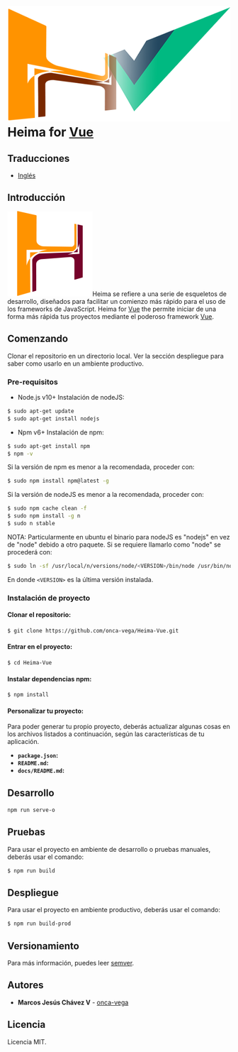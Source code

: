 ![alt text][Heima-Vue]Heima for [Vue]
============
## Traducciones
* [Inglés]

## Introducción
![alt text][Heima]Heima se refiere a una serie de esqueletos de desarrollo, diseñados para facilitar un comienzo más rápido para el uso de los frameworks de JavaScript. Heima for [Vue] the permite iniciar de una forma más rápida tus proyectos mediante el poderoso framework [Vue].

## Comenzando
Clonar el repositorio en un directorio local.
Ver la sección despliegue para saber como usarlo en un ambiente productivo.

### Pre-requisitos
- Node.js v10+
Instalación de nodeJS:
```bash
$ sudo apt-get update
$ sudo apt-get install nodejs
```

- Npm v6+
Instalación de npm:
```bash
$ sudo apt-get install npm
$ npm -v
```

Si la versión de npm es menor a la recomendada, proceder con:
```bash
$ sudo npm install npm@latest -g
```

Si la versión de nodeJS es menor a la recomendada, proceder con:
```bash
$ sudo npm cache clean -f
$ sudo npm install -g n
$ sudo n stable
```

NOTA: Particularmente en ubuntu el binario para nodeJS es "nodejs" en vez de "node" debido a otro paquete. Si se requiere llamarlo como "node" se procederá con:
```bash
$ sudo ln -sf /usr/local/n/versions/node/<VERSION>/bin/node /usr/bin/nodejs
```
En donde ```<VERSION>``` es la última versión instalada.

### Instalación de proyecto
#### Clonar el repositorio:
```bash
$ git clone https://github.com/onca-vega/Heima-Vue.git
```

#### Entrar en el proyecto:
```bash
$ cd Heima-Vue
```

#### Instalar dependencias npm:
```bash
$ npm install
```

#### Personalizar tu proyecto:
Para poder generar tu propio proyecto, deberás actualizar algunas cosas en los archivos listados a continuación, según las características de tu aplicación.
* **```package.json```:**
* **```README.md```:**
* **```docs/README.md```:**

## Desarrollo
```bash
npm run serve-o
```

## Pruebas
Para usar el proyecto en ambiente de desarrollo o pruebas manuales, deberás usar el comando:
```bash
$ npm run build
```

## Despliegue
Para usar el proyecto en ambiente productivo, deberás usar el comando:
```bash
$ npm run build-prod
```

## Versionamiento
Para más información, puedes leer [semver].

## Autores
* **Marcos Jesús Chávez V** - [onca-vega]

## Licencia
Licencia MIT.

[Inglés]: https://github.com/onca-vega/Heima-Vue/blob/master/README.md
[semver]: https://semver.org/spec/v2.0.0.html
[Heima-Vue]: https://github.com/onca-vega/Heima-Vue/blob/master/app/image/icon/header.png
[Heima]: https://github.com/onca-vega/Heima-Vue/blob/master/app/image/icon/favicon.png
[Vue]: https://vuejs.org/
[onca-vega]: https://github.com/onca-vega
